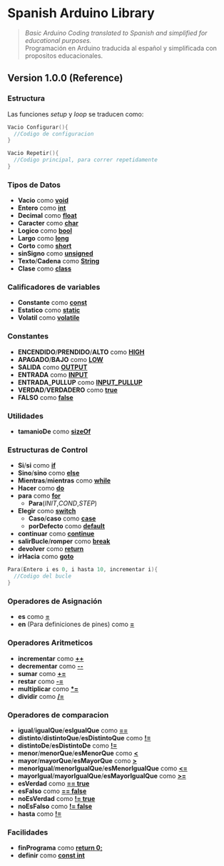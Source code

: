 # Spanish Arduino Library
> *Basic Arduino Coding translated to Spanish and simplified for educational purposes.*<br/>
> Programación en Arduino traducida al español y simplificada con propositos educacionales.

## Version 1.0.0 (Reference)
### Estructura
Las funciones *setup* y *loop* se traducen como:
```cpp
Vacio Configurar(){
  //Codigo de configuracion
}

Vacio Repetir(){
  //Codigo principal, para correr repetidamente 
}
```

### Tipos de Datos
* **Vacio**								como [**void**](https://www.arduino.cc/reference/en/language/variables/data-types/void/)  
* **Entero**							como [**int**](https://www.arduino.cc/reference/en/language/variables/data-types/int/)  
* **Decimal**							como [**float**](https://www.arduino.cc/reference/en/language/variables/data-types/float/)  
* **Caracter**							como [**char**](https://www.arduino.cc/reference/en/language/variables/data-types/char/)  
* **Logico**							como [**bool**](https://www.arduino.cc/reference/en/language/variables/data-types/bool/)  
* **Largo**								como [**long**](https://www.arduino.cc/reference/en/language/variables/data-types/long/)  
* **Corto**								como [**short**](https://www.arduino.cc/reference/en/language/variables/data-types/short/)  
* **sinSigno**							como [**unsigned**](https://www.arduino.cc/reference/en/language/variables/data-types/unsignedint/)  
* **Texto**/**Cadena**					como [**String**](https://www.arduino.cc/reference/en/language/variables/data-types/stringobject/)  
* **Clase**								como [**class**]()  

### Calificadores de variables
* **Constante**							como [**const**](https://www.arduino.cc/reference/en/language/variables/variable-scope-qualifiers/const/)  
* **Estatico**							como [**static**](https://www.arduino.cc/reference/en/language/variables/variable-scope-qualifiers/static/)  
* **Volatil**							como [**volatile**](https://www.arduino.cc/reference/en/language/variables/variable-scope-qualifiers/volatile/)  

### Constantes
* **ENCENDIDO**/**PRENDIDO**/**ALTO** 	como [**HIGH**](https://www.arduino.cc/reference/en/language/variables/constants/constants/)  
* **APAGADO**/**BAJO** 					como [**LOW**](https://www.arduino.cc/reference/en/language/variables/constants/constants/)  
* **SALIDA**							como [**OUTPUT**](https://www.arduino.cc/reference/en/language/variables/constants/constants/)  
* **ENTRADA**							como [**INPUT**](https://www.arduino.cc/reference/en/language/variables/constants/constants/)  
* **ENTRADA_PULLUP**					como [**INPUT_PULLUP**](https://www.arduino.cc/reference/en/language/variables/constants/constants/)  
* **VERDAD**/**VERDADERO**				como [**true**](https://www.arduino.cc/reference/en/language/variables/constants/constants/)  
* **FALSO**								como [**false**](https://www.arduino.cc/reference/en/language/variables/constants/constants/)  

### Utilidades
* **tamanioDe**							como [**sizeOf**](https://www.arduino.cc/reference/en/language/variables/utilities/sizeof/)  

### Estructuras de Control
* **Si**/**si**							como [**if**](https://www.arduino.cc/reference/en/language/structure/control-structure/if/)  
* **Sino**/**sino**						como [**else**](https://www.arduino.cc/reference/en/language/structure/control-structure/else/)  
* **Mientras**/**mientras**				como [**while**](https://www.arduino.cc/reference/en/language/structure/control-structure/while/)  
* **Hacer**								como [**do**](https://www.arduino.cc/reference/en/language/structure/control-structure/dowhile/)  
* **para**								como [**for**](https://www.arduino.cc/reference/en/language/structure/control-structure/for/)  
	* **Para**(*INIT*,*COND*,*STEP*)  
* **Elegir**							como [**switch**](https://www.arduino.cc/reference/en/language/structure/control-structure/switchcase/)  
	* **Caso**/**caso**						como [**case**](https://www.arduino.cc/reference/en/language/structure/control-structure/switchcase/)  
	* **porDefecto**						como [**default**](https://www.arduino.cc/reference/en/language/structure/control-structure/switchcase/)  
* **continuar**							como [**continue**](https://www.arduino.cc/reference/en/language/structure/control-structure/continue/)  
* **salirBucle**/**romper**				como [**break**](https://www.arduino.cc/reference/en/language/structure/control-structure/break/)  
* **devolver**							como [**return**](https://www.arduino.cc/reference/en/language/structure/control-structure/return/)  
* **irHacia**							como [**goto**](https://www.arduino.cc/reference/en/language/structure/control-structure/goto/)  

```cpp
Para(Entero i es 0, i hasta 10, incrementar i){
  //Codigo del bucle
}
```

### Operadores de Asignación
* **es**								como [**=**](https://www.arduino.cc/reference/en/language/structure/arithmetic-operators/assignment/)  
* **en** (Para definiciones de pines)	como [**=**](https://www.arduino.cc/reference/en/language/structure/arithmetic-operators/assignment/)  

### Operadores Aritmeticos
* **incrementar**						como [**++**](https://www.arduino.cc/reference/en/language/structure/compound-operators/increment/)  
* **decrementar**						como [**--**](https://www.arduino.cc/reference/en/language/structure/compound-operators/decrement/)  
* **sumar**								como [**+=**](https://www.arduino.cc/reference/en/language/structure/compound-operators/compoundaddition/)  
* **restar**							como [**-=**](https://www.arduino.cc/reference/en/language/structure/compound-operators/compoundsubtraction/)  
* **multiplicar**						como [**\*=**](https://www.arduino.cc/reference/en/language/structure/compound-operators/compoundmultiplication/)  
* **dividir**							como [**/=**](https://www.arduino.cc/reference/en/language/structure/compound-operators/compounddivision/)  

### Operadores de comparacion
* **igual**/**igualQue**/**esIgualQue**					como [**==**](https://www.arduino.cc/reference/en/language/structure/comparison-operators/equalto/)  
* **distinto**/**distintoQue**/**esDistintoQue**		como [**!=**](https://www.arduino.cc/reference/en/language/structure/comparison-operators/notequalto/)  
* **distintoDe**/**esDistintoDe**						como [**!=**](https://www.arduino.cc/reference/en/language/structure/comparison-operators/notequalto/)  
* **menor**/**menorQue**/**esMenorQue**					como [**<**](https://www.arduino.cc/reference/en/language/structure/comparison-operators/lessthan/)  
* **mayor**/**mayorQue**/**esMayorQue**					como [**>**](https://www.arduino.cc/reference/en/language/structure/comparison-operators/greaterthan/)  
* **menorIgual**/**menorIgualQue**/**esMenorIgualQue**	como [**<=**](https://www.arduino.cc/reference/en/language/structure/comparison-operators/lessthanorequalto/)  
* **mayorIgual**/**mayorIgualQue**/**esMayorIgualQue**	como [**>=**](https://www.arduino.cc/reference/en/language/structure/comparison-operators/greaterthanorequalto/)  
* **esVerdad**											como [**== true**]()  
* **esFalso**											como [**== false**]()  
* **noEsVerdad**										como [**!= true**]()  
* **noEsFalso**											como [**!= false**]()  
* **hasta**												como [**!=**](https://www.arduino.cc/reference/en/language/structure/comparison-operators/notequalto/)  

### Facilidades
* **finPrograma**						como [**return 0;**]()  
* **definir**							como [**const int**]()  
